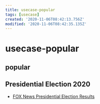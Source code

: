 ```yaml
---
title: usecase-popular
tags: [usecase]
created: '2020-11-06T08:42:13.756Z'
modified: '2020-11-06T08:42:35.135Z'
---
```


# usecase-popular

## popular

## Presidential Election 2020

- [FOX News Presidential Election Results](https://www.foxnews.com/elections/2020/general-results)
